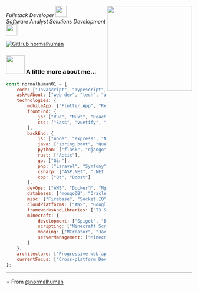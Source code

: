 <h2></h2>
<img align='right' src="https://media.giphy.com/media/11ZSwQNWba4YF2/giphy.gif" width="230">
<p><em>Fullstack Developer <img src="https://media.giphy.com/media/fYSnHlufseco8Fh93Z/giphy.gif" width="30"></br>Software Analyst Solutions Development <img src="https://media.giphy.com/media/WUlplcMpOCEmTGBtBW/giphy.gif" width="30"> 
</em></p>

[![GitHub normalhuman](https://img.shields.io/github/followers/normalhuman01?label=follow&style=social)](https://github.com/normalhuman)


### <img src="https://media.giphy.com/media/26n7b7PjSOZJwVCmY/giphy.gif" width="50"> A little more about me...  

```javascript
const normalhuman01 = {
    code: ["Javascript", "Typescript", "Python", "Java", "Rust", "Go", "PHP", "C#", "C++"],
    askMeAbout: ["web dev", "tech", "app dev", "chess", "system design", "AI/ML", "game dev", "software engineering"],
    technologies: {
        mobileApp: ["Flutter App", "React Native", "SwiftUI"],
        frontEnd: {
            js: ["Vue", "Nuxt", "React", "Angular", "Next.js", "Svelte"],
            css: ["Sass", "vuetify", "bootstrap", "tailwindCSS"]
        },
        backEnd: {
            js: ["node", "express", "NestJS"],
            java: ["spring boot", "Quarkus"],
            python: ["flask", "django", "FastAPI"],
            rust: ["Actix"],
            go: ["Gin"],
            php: ["Laravel", "Symfony", "CodeIgniter", "WordPress"],
            csharp: ["ASP.NET", ".NET Core", "Entity Framework"],
            cpp: ["Qt", "Boost"]
        },
        devOps: ["AWS", "Docker🐳", "Nginx", "Kubernetes", "Terraform", "Ansible"],
        databases: ["mongoDB", "Oracle", "SQL Server", "MySql", "sqlite", "PostgreSQL", "Redis"],
        misc: ["Firebase", "Socket.IO", "open-cv", "WebAssembly", "GraphQL", "Composer", "XAMPP"],
        cloudPlatforms: ["AWS", "Google Cloud", "Azure"],
        frameworksAndLibraries: ["T3 Stack", "Material-UI", "Chakra UI", "Svelte", "Laravel"],
        minecraft: {
            development: ["Spigot", "Bukkit", "Forge", "Fabric"],
            scripting: ["Minecraft Scripting API"],
            modding: ["MCreator", "Java Mod Development"],
            serverManagement: ["Minecraft Server Setup", "Plugin Configuration"]
        }
    },
    architecture: ["Progressive web applications", "Single page applications", "Microservices", "Serverless Architecture", "Desktop Applications", "Embedded Systems"],
    currentFocus: ["Cross-platform Development", "Cloud-native Solutions", "AI-driven Applications", "Performance Optimization", "Interactive Game Development", "System-Level Programming"],
};
```
---

⭐️ From [@normalhuman](https://github.com/normalhuman01)

